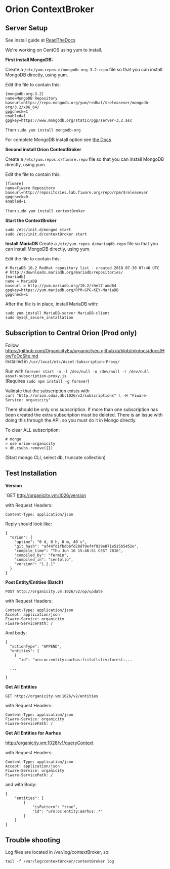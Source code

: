 # Orion ContextBroker

## Server Setup

See install guide at [ReadTheDocs](https://fiware-orion.readthedocs.io/en/develop/admin/install/index.html)

We're working on CentOS using yum to install.

**First install MongoDB:**

Create a `/etc/yum.repos.d/mongodb-org-3.2.repo` file so that you can install MongoDB directly, using yum.

Edit the file to contain this:

```
[mongodb-org-3.2]
name=MongoDB Repository
baseurl=https://repo.mongodb.org/yum/redhat/$releasever/mongodb-org/3.2/x86_64/
gpgcheck=1
enabled=1
gpgkey=https://www.mongodb.org/static/pgp/server-3.2.asc
```

Then `sudo yum install mongodb-org`

For complete MongoDB install option see [the Docs](https://docs.mongodb.com/manual/tutorial/install-mongodb-on-red-hat/)

**Second install Orion ContextBroker**

Create a `/etc/yum.repos.d/fiware.repo` file so that you can install MongoDB directly, using yum.

Edit the file to contain this:

```
[fiware]
name=Fiware Repository
baseurl=http://repositories.lab.fiware.org/repo/rpm/$releasever
gpgcheck=0
enabled=1
```

Then `sudo yum install contextBroker`


**Start the ContextBroker**

```
sudo /etc/init.d/mongod start
sudo /etc/init.d/contextBroker start
````


**Install MariaDB**
Create a `/etc/yum.repos.d/mariaqdb.repo` file so that you can install MongoDB directly, using yum.

Edit the file to contain this:

```
# MariaDB 10.2 RedHat repository list - created 2018-07-30 07:46 UTC
# http://downloads.mariadb.org/mariadb/repositories/
[mariadb]
name = MariaDB
baseurl = http://yum.mariadb.org/10.2/rhel7-amd64
gpgkey=https://yum.mariadb.org/RPM-GPG-KEY-MariaDB
gpgcheck=1
```

After the file is in place, install MariaDB with:

```
sudo yum install MariaDB-server MariaDB-client
sudo mysql_secure_installation
```

## Subscription to Central Orion (Prod only)

Follow https://github.com/OrganicityEu/organicityeu.github.io/blob/mkdocs/docs/HowToOcSite.md  
Installed in `/usr/local/etc/Asset-Subscription-Proxy/` 

Run with `forever start -a -l /dev/null -o /dev/null -r /dev/null asset-subscription-proxy.js`   
(Requires `sudo npm install -g forever`)

Validate that the subscription exists with   
`curl "http://orion.odaa.dk:1026/v2/subscriptions" \
      -H "Fiware-Service: organicity"`
      
There should be only ons subscription. If more than one subscription has been created the extra subscription must be deleted. 
There is an issue with doing this through the API, so you must do it in Mongo directly. 

To clear ALL subscription:
 ```
 # mongo
 > use orion-organicity
 > db.csubs.remove({})
 ```
 (Start mongo CLI, select db, truncate collection)


## Test Installation

**Version**

`GET http://organicity.vm:1026/version

with Request Headers:

``Content-Type: application/json`` 

Reply should look like:
```
{
  "orion": {
    "uptime": "0 d, 0 h, 0 m, 40 s",
    "git_hash": "af44fd1fbdbbfd28d79ef4f929e871e515b5452e",
    "compile_time": "Thu Jun 16 15:46:51 CEST 2016",
    "compiled_by": "fermin",
    "compiled_in": "centollo",
    "version": "1.2.1"
  }
}
```

**Post Entity/Entities (Batch)**

`POST http://organicity.vm:1026/v2/op/update`

with Request Headers:

```
Content-Type: application/json
Accept: application/json
Fiware-Service: organicity
Fiware-ServicePath: /
```

And body:
```
{
  "actionType": "APPEND",
  "entities": [
    {
      "id": "urn:oc:entity:aarhus:friluftsliv:forest:...
  
  ...
  
}
```


**Get All Entities**

`GET http://organicity.vm:1026/v2/entities`

with Request Headers:

```
Content-Type: application/json
Fiware-Service: organicity
Fiware-ServicePath: /
```

**Get All Entities for Aarhus**

http://organicity.vm:1026/v1/queryContext

with Request Headers:

```
Content-Type: application/json
Accept: application/json
Fiware-Service: organicity
Fiware-ServicePath: /
```


and with Body:
```
{
    "entities": [
        {          
            "isPattern": "true",
            "id": "urn:oc:entity:aarhus:.*"
        }
    ]
}
```

## Trouble shooting

Log files are located in /var/log/contextBroker, so:

```
tail -f /var/log/contextBroker/contextBroker.log
```

